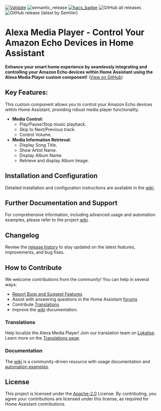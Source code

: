 [![Validate](https://github.com/alandtse/alexa_media_player/actions/workflows/validate.yaml/badge.svg)](https://github.com/alandtse/alexa_media_player/actions/workflows/validate.yaml)
![semantic_release](https://github.com/alandtse/alexa_media_player/workflows/semantic_release/badge.svg)
[![hacs_badge](https://img.shields.io/badge/HACS-Default-orange.svg)](https://github.com/hacs/integration)
![GitHub all releases](https://img.shields.io/github/downloads/alandtse/alexa_media_player/total)
![GitHub release (latest by SemVer)](https://img.shields.io/github/downloads/alandtse/alexa_media_player/latest/total)

# Alexa Media Player - Control Your Amazon Echo Devices in Home Assistant

**Enhance your smart home experience by seamlessly integrating and controlling your Amazon Echo devices within Home Assistant using the Alexa Media Player custom component!** ([View on GitHub](https://github.com/alandtse/alexa_media_player))

## Key Features:

This custom component allows you to control your Amazon Echo devices within Home Assistant, providing robust media player functionality.

*   **Media Control:**
    *   Play/Pause/Stop music playback.
    *   Skip to Next/Previous track.
    *   Control Volume.
*   **Media Information Retrieval:**
    *   Display Song Title.
    *   Show Artist Name.
    *   Display Album Name.
    *   Retrieve and display Album Image.

## Installation and Configuration

Detailed installation and configuration instructions are available in the [wiki](https://github.com/alandtse/alexa_media_player/wiki/Configuration).

## Further Documentation and Support

For comprehensive information, including advanced usage and automation examples, please refer to the project [wiki](https://github.com/alandtse/alexa_media_player/wiki).

## Changelog

Review the [release history](https://github.com/alandtse/alexa_media_player/releases) to stay updated on the latest features, improvements, and bug fixes.

## How to Contribute

We welcome contributions from the community!  You can help in several ways:

*   [Report Bugs and Suggest Features](https://github.com/alandtse/alexa_media_player/issues)
*   Assist with answering questions in the Home Assistant [forums](https://community.home-assistant.io/t/echo-devices-alexa-as-media-player-testers-needed/58639)
*   Contribute [Translations](https://app.lokalise.com/project/465185555eee18dd537ca6.39714580/)
*   Improve the [wiki](https://github.com/alandtse/alexa_media_player/wiki) documentation.

### Translations

Help localize the Alexa Media Player! Join our translation team on [Lokalise](https://app.lokalise.com/project/465185555eee18dd537ca6.39714580/).  Learn more on the [Translations page](https://github.com/alandtse/alexa_media_player/wiki/Translations).

### Documentation

The [wiki](https://github.com/alandtse/alexa_media_player/wiki) is a community-driven resource with usage documentation and [automation examples](https://github.com/alandtse/alexa_media_player/wiki/Examples%3A-Automation).

## License

This project is licensed under the [Apache-2.0](LICENSE) License.  By contributing, you agree your contributions are licensed under this license, as required for Home Assistant contributions.